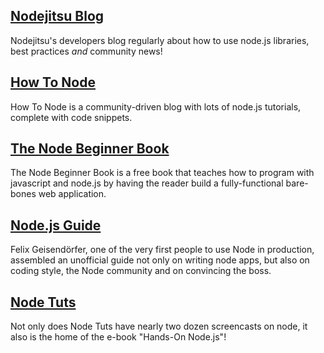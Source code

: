 ## [Nodejitsu Blog](http://blog.nodejitsu.com)

Nodejitsu's developers blog regularly about how to use node.js libraries, best practices *and* community news!

## [How To Node](http://howtonode.org)

How To Node is a community-driven blog with lots of node.js tutorials, complete with code snippets.

## [The Node Beginner Book](http://nodebeginner.org/)

The Node Beginner Book is a free book that teaches how to program with javascript and node.js by having the reader build a fully-functional bare-bones web application.

## [Node.js Guide](http://nodeguide.com/)

Felix Geisendörfer, one of the very first people to use Node in production, assembled an unofficial guide not only on writing node apps, but also on coding style, the Node community and on convincing the boss.

## [Node Tuts](http://nodetuts.com/)

Not only does Node Tuts have nearly two dozen screencasts on node, it also is the home of the e-book "Hands-On Node.js"!

